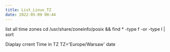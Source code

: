 ```yaml
---
title: List_Linux_TZ
date: 2022-05-09 00:44
---
```

list all time zones
cd /usr/share/zoneinfo/posix && find * -type f -or -type l | sort

Diaplay crrent Time in TZ
TZ='Europe/Warsaw' date
